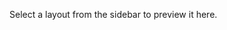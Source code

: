 <!-- Placeholder Layout -->
<div class="flex h-64 items-center justify-center rounded-lg border-2 border-dashed border-muted-foreground p-6 text-center text-muted-foreground">
  <p>Select a layout from the sidebar to preview it here.</p>
</div>

